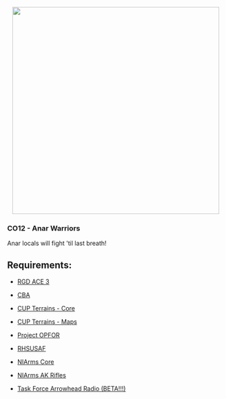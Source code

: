 
<p align="center">
    <img src="https://i.imgur.com/L2bmV36.jpg" width="480">
</p>

### CO12 - Anar Warriors<br/>
Anar locals will fight 'til last breath!<br/>

## Requirements:<br/>
- <a href="http://steamcommunity.com/workshop/filedetails/?id=1118302100">RGD ACE 3</a>	

- <a href="http://steamcommunity.com/workshop/filedetails/?id=4508149">CBA</a>

- <a href="http://steamcommunity.com/workshop/filedetails/?id=583496184">CUP Terrains - Core</a>

- <a href="http://steamcommunity.com/workshop/filedetails/?id=583544987">CUP Terrains - Maps</a>

- <a href="http://steamcommunity.com/workshop/filedetails/?id=1117945097">Project OPFOR</a>

- <a href="http://steamcommunity.com/workshop/filedetails/?id=843577117">RHSUSAF</a>

- <a href="http://steamcommunity.com/workshop/filedetails/?id=1117945097">NIArms Core</a>

- <a href="http://steamcommunity.com/workshop/filedetails/?id=667352839">NIArms AK Rifles</a>

- <a href="http://steamcommunity.com/workshop/filedetails/?id=894678801">Task Force Arrowhead Radio (BETA!!!)</a>
